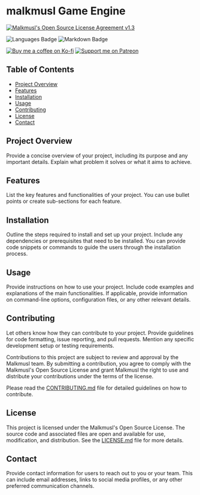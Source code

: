 # malkmusl Game Engine

[![Malkmusl's Open Source License Agreement v1.3](https://img.shields.io/badge/License-Malkmusl's%20Open%20Source%20License%20Agreement%20v1.3-brightgreen.svg?style=for-the-badge)](LICENSE.md)

![Languages Badge](https://img.shields.io/badge/Languages-818080?style=for-the-badge)  ![Markdown Badge](https://img.shields.io/badge/Markdown-1E395B?style=for-the-badge&logo=markdown&logoColor=white)


[![Buy me a coffee on Ko-fi](https://img.shields.io/badge/Buy%20me%20a%20coffee-Ko--fi-%23FF5E5B.svg?style=for-the-badge)](https://ko-fi.com/malkmusl)  [![Support me on Patreon](https://img.shields.io/badge/Support%20me%20on-Patreon-orange.svg?style=for-the-badge)](https://www.patreon.com/malkmusl)




## Table of Contents

- [Project Overview](#project-overview)
- [Features](#features)
- [Installation](#installation)
- [Usage](#usage)
- [Contributing](#contributing)
- [License](#license)
- [Contact](#contact)

## Project Overview

Provide a concise overview of your project, including its purpose and any important details. Explain what problem it solves or what it aims to achieve.

## Features

List the key features and functionalities of your project. You can use bullet points or create sub-sections for each feature.

## Installation

Outline the steps required to install and set up your project. Include any dependencies or prerequisites that need to be installed. You can provide code snippets or commands to guide the users through the installation process.

## Usage

Provide instructions on how to use your project. Include code examples and explanations of the main functionalities. If applicable, provide information on command-line options, configuration files, or any other relevant details.

## Contributing

Let others know how they can contribute to your project. Provide guidelines for code formatting, issue reporting, and pull requests. Mention any specific development setup or testing requirements.

Contributions to this project are subject to review and approval by the Malkmusl team. By submitting a contribution, you agree to comply with the Malkmusl's Open Source License and grant Malkmusl the right to use and distribute your contributions under the terms of the license.

Please read the [CONTRIBUTING.md](CONTRIBUTING.md) file for detailed guidelines on how to contribute.

## License

This project is licensed under the Malkmusl's Open Source License. The source code and associated files are open and available for use, modification, and distribution. See the [LICENSE.md](LICENSE.md) file for more details.

## Contact

Provide contact information for users to reach out to you or your team. This can include email addresses, links to social media profiles, or any other preferred communication channels.

